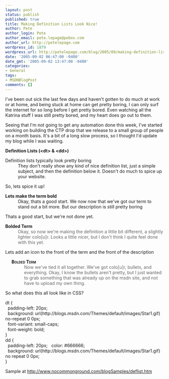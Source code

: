 ```yaml
---
layout: post
status: publish
published: true
title: Making Definition Lists Look Nice!
author: Pete
author_login: Pete
author_email: pete.lepage@pobox.com
author_url: http://petelepage.com
wordpress_id: 1879
wordpress_url: http://petelepage.com/blog/2005/09/making-definition-lists-look-nice/
date: '2005-09-02 06:47:00 -0400'
date_gmt: '2005-09-02 13:47:00 -0400'
categories:
- General
tags:
- MSDNBlogPost
comments: []
---
```

<p>I've been out sick the last few days and haven't gotten to do much at work or at home, and being stuck at home can get pretty boring, I can only surf the internet for so long before I get pretty bored. Even watching all the Katrina stuff I was still pretty bored, and my heart does go out to them.</p>
<p>Seeing that I'm not going to get any automation done this week, I've started working on building the CTP drop that we release to a small group of people on a month basis. It's a bit of a long slow process, so I thought I'd update my blog while I was waiting.</p>
<p><strong>Definition Lists (&lt;dt&gt; &amp; &lt;dd&gt;)</strong></p>
<dl>
<dt>Definition lists typically look pretty boring
<dd>They don't really show any kind of nice definition list, just a simple subject, and then the definition below it. Doesn't do much to spice up your website. </dd>
</dt>
</dl>
<p>So, lets spice it up!</p>
<dl>
<dt style="FONT-WEIGHT: bold">Lets make the term bold
<dd>Okay, thats a good start. We now now that we've got our term to stand out a bit more. But our description is still pretty boring </dd>
</dt>
</dl>
<p>Thats a good start, but we're not done yet.</p>
<dl>
<dt style="FONT-WEIGHT: bold">Bolded Term
<dd style="COLOR: #666666">Okay, so now we're making the definition a little bit different, a slightly lighter colo[u]r. Looks a little nicer, but I don't think I quite feel done with this yet. </dd>
</dt>
</dl>
<p>Lets add an icon to the front of the term and the front of the description</p>
<dl>
<dt style="PADDING-LEFT: 20px; FONT-WEIGHT: bold; BACKGROUND: url(http://blogs.msdn.com/Themes/default/images/Star1.gif) no-repeat 0px 2px; FONT-VARIANT: small-caps">Bolded Term
<dd style="PADDING-LEFT: 20px; BACKGROUND: url(http://blogs.msdn.com/Themes/default/images/Star1.gif) no-repeat 0px 2px; COLOR: #666666">Now we've tied it all together. We've got colo[u]r, bullets, and everything. Okay, I know the bullets aren't pretty, but I just wanted to grab something that was already up on the msdn site, and not have to upload my own thing. </dd>
</dt>
</dl>
<p>So what does this all look like in CSS?</p>
<p>dt {<br />&nbsp;&nbsp;padding-left: 20px;<br />&nbsp;&nbsp;background: url(http://blogs.msdn.com/Themes/default/images/Star1.gif) no-repeat 0 0px;<br />&nbsp;&nbsp;font-variant: small-caps;<br />&nbsp;&nbsp;font-weight: bold;<br />}<br />dd {<br />&nbsp;&nbsp;padding-left: 20px; &nbsp;&nbsp;color: #666666;<br />&nbsp;&nbsp;background: url(http://blogs.msdn.com/Themes/default/images/Star1.gif) no repeat 0 0px;<br />}</p>
<p>Sample at <a href="http://www.nocommonground.com/blogSamples/deflist.htm">http://www.nocommonground.com/blogSamples/deflist.htm</a></p>
